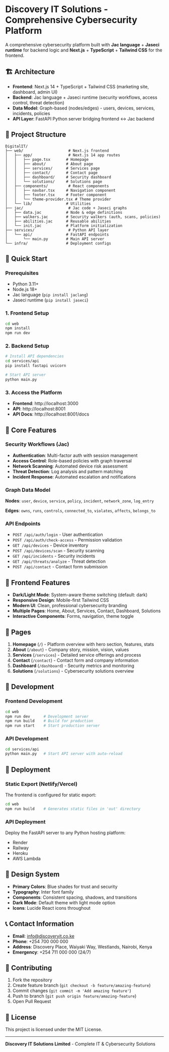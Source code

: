 # Discovery IT Solutions - Comprehensive Cybersecurity Platform

A comprehensive cybersecurity platform built with **Jac language** + **Jaseci runtime** for backend logic and **Next.js** + **TypeScript** + **Tailwind CSS** for the frontend.

## 🏗️ Architecture

- **Frontend**: Next.js 14 + TypeScript + Tailwind CSS (marketing site, dashboard, admin UI)
- **Backend**: Jac language + Jaseci runtime (security workflows, access control, threat detection)
- **Data Model**: Graph-based (nodes/edges) - users, devices, services, incidents, policies
- **API Layer**: FastAPI Python server bridging frontend ↔ Jac backend

## 📁 Project Structure

```
DigitalIT/
├── web/                    # Next.js frontend
│   ├── app/                # Next.js 14 app routes
│   │   ├── page.tsx       # Homepage
│   │   ├── about/         # About page
│   │   ├── services/      # Services page
│   │   ├── contact/       # Contact page
│   │   ├── dashboard/     # Security dashboard
│   │   └── solutions/     # Solutions page
│   ├── components/         # React components
│   │   ├── navbar.tsx     # Navigation component
│   │   ├── footer.tsx     # Footer component
│   │   └── theme-provider.tsx # Theme provider
│   └── lib/               # Utilities
├── jac/                    # Jac code + Jaseci graphs
│   ├── data.jac           # Node & edge definitions
│   ├── walkers.jac        # Security walkers (auth, scans, policies)
│   ├── abilities.jac      # Reusable abilities
│   └── init.jac           # Platform initialization
├── services/               # Python API layer
│   └── api/               # FastAPI endpoints
│       └── main.py        # Main API server
└── infra/                 # Deployment configs
```

## 🚀 Quick Start

### Prerequisites

- Python 3.11+
- Node.js 18+
- Jac language (`pip install jaclang`)
- Jaseci runtime (`pip install jaseci`)

### 1. Frontend Setup

```bash
cd web
npm install
npm run dev
```

### 2. Backend Setup

```bash
# Install API dependencies
cd services/api
pip install fastapi uvicorn

# Start API server
python main.py
```

### 3. Access the Platform

- **Frontend**: http://localhost:3000
- **API**: http://localhost:8001
- **API Docs**: http://localhost:8001/docs

## 🔐 Core Features

### Security Workflows (Jac)

- **Authentication**: Multi-factor auth with session management
- **Access Control**: Role-based policies with graph traversal
- **Network Scanning**: Automated device risk assessment
- **Threat Detection**: Log analysis and pattern matching
- **Incident Response**: Automated escalation and notifications

### Graph Data Model

**Nodes**: `user`, `device`, `service`, `policy`, `incident`, `network_zone`, `log_entry`

**Edges**: `owns`, `runs`, `controls`, `connected_to`, `violates`, `affects`, `belongs_to`

### API Endpoints

- `POST /api/auth/login` - User authentication
- `POST /api/auth/check-access` - Permission validation
- `GET /api/devices` - Device inventory
- `POST /api/devices/scan` - Security scanning
- `GET /api/incidents` - Security incidents
- `GET /api/threats/analyze` - Threat detection
- `POST /api/contact` - Contact form submission

## 🎨 Frontend Features

- **Dark/Light Mode**: System-aware theme switching (default: dark)
- **Responsive Design**: Mobile-first Tailwind CSS
- **Modern UI**: Clean, professional cybersecurity branding
- **Multiple Pages**: Home, About, Services, Contact, Dashboard, Solutions
- **Interactive Components**: Forms, navigation, theme toggle

## 📄 Pages

1. **Homepage** (`/`) - Platform overview with hero section, features, stats
2. **About** (`/about`) - Company story, mission, vision, values
3. **Services** (`/services`) - Detailed service offerings and process
4. **Contact** (`/contact`) - Contact form and company information
5. **Dashboard** (`/dashboard`) - Security metrics and monitoring
6. **Solutions** (`/solutions`) - Cybersecurity solutions overview

## 🔧 Development

### Frontend Development

```bash
cd web
npm run dev      # Development server
npm run build    # Build for production
npm run start    # Start production server
```

### API Development

```bash
cd services/api
python main.py   # Start API server with auto-reload
```

## 🚀 Deployment

### Static Export (Netlify/Vercel)

The frontend is configured for static export:

```bash
cd web
npm run build    # Generates static files in 'out' directory
```

### API Deployment

Deploy the FastAPI server to any Python hosting platform:
- Render
- Railway
- Heroku
- AWS Lambda

## 🎨 Design System

- **Primary Colors**: Blue shades for trust and security
- **Typography**: Inter font family
- **Components**: Consistent spacing, shadows, and transitions
- **Dark Mode**: Default theme with light mode option
- **Icons**: Lucide React icons throughout

## 📞 Contact Information

- **Email**: info@discoveryit.co.ke
- **Phone**: +254 700 000 000
- **Address**: Discovery Place, Waiyaki Way, Westlands, Nairobi, Kenya
- **Emergency**: +254 711 000 000 (24/7)

## 🤝 Contributing

1. Fork the repository
2. Create feature branch (`git checkout -b feature/amazing-feature`)
3. Commit changes (`git commit -m 'Add amazing feature'`)
4. Push to branch (`git push origin feature/amazing-feature`)
5. Open Pull Request

## 📄 License

This project is licensed under the MIT License.

---

**Discovery IT Solutions Limited** - Complete IT & Cybersecurity Solutions